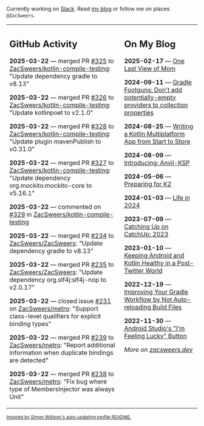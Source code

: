 Currently working on [Slack](https://slack.com/). Read [my blog](https://zacsweers.dev/) or follow me on places `@ZacSweers`.

<table><tr><td valign="top" width="60%">

## GitHub Activity
<!-- githubActivity starts -->
**2025-03-22** — merged PR [#325](https://github.com/ZacSweers/kotlin-compile-testing/pull/325) to [ZacSweers/kotlin-compile-testing](https://github.com/ZacSweers/kotlin-compile-testing): "Update dependency gradle to v8.13"

**2025-03-22** — merged PR [#326](https://github.com/ZacSweers/kotlin-compile-testing/pull/326) to [ZacSweers/kotlin-compile-testing](https://github.com/ZacSweers/kotlin-compile-testing): "Update kotlinpoet to v2.1.0"

**2025-03-22** — merged PR [#328](https://github.com/ZacSweers/kotlin-compile-testing/pull/328) to [ZacSweers/kotlin-compile-testing](https://github.com/ZacSweers/kotlin-compile-testing): "Update plugin mavenPublish to v0.31.0"

**2025-03-22** — merged PR [#327](https://github.com/ZacSweers/kotlin-compile-testing/pull/327) to [ZacSweers/kotlin-compile-testing](https://github.com/ZacSweers/kotlin-compile-testing): "Update dependency org.mockito:mockito-core to v5.16.1"

**2025-03-22** — commented on [#329](https://github.com/ZacSweers/kotlin-compile-testing/issues/329#issuecomment-2745898091) in [ZacSweers/kotlin-compile-testing](https://github.com/ZacSweers/kotlin-compile-testing)

**2025-03-22** — merged PR [#234](https://github.com/ZacSweers/ZacSweers/pull/234) to [ZacSweers/ZacSweers](https://github.com/ZacSweers/ZacSweers): "Update dependency gradle to v8.13"

**2025-03-22** — merged PR [#235](https://github.com/ZacSweers/ZacSweers/pull/235) to [ZacSweers/ZacSweers](https://github.com/ZacSweers/ZacSweers): "Update dependency org.slf4j:slf4j-nop to v2.0.17"

**2025-03-22** — closed issue [#231](https://github.com/ZacSweers/metro/issues/231) on [ZacSweers/metro](https://github.com/ZacSweers/metro): "Support class-level qualifiers for explicit binding types"

**2025-03-22** — merged PR [#239](https://github.com/ZacSweers/metro/pull/239) to [ZacSweers/metro](https://github.com/ZacSweers/metro): "Report additional information when duplicate bindings are detected"

**2025-03-22** — merged PR [#238](https://github.com/ZacSweers/metro/pull/238) to [ZacSweers/metro](https://github.com/ZacSweers/metro): "Fix bug where type of MembersInjector was always Unit"
<!-- githubActivity ends -->
</td><td valign="top" width="40%">

## On My Blog
<!-- blog starts -->
**2025-02-17** — [One Last View of Mom](https://www.zacsweers.dev/one-last-view-of-mom/)

**2024-09-11** — [Gradle Footguns: Don't add potentially-empty providers to collection properties](https://www.zacsweers.dev/gradle-footgun-adding-empty-providers-to-collection-properties/)

**2024-08-25** — [Writing a Kotlin Multiplatform App from Start to Store](https://www.zacsweers.dev/writing-a-kotlin-multiplatform-app-from-start-to-store/)

**2024-08-09** — [Introducing: Anvil-KSP](https://www.zacsweers.dev/introducing-anvil-ksp/)

**2024-05-06** — [Preparing for K2](https://www.zacsweers.dev/preparing-for-k2/)

**2024-01-03** — [Life in 2024](https://www.zacsweers.dev/life-in-2024/)

**2023-07-09** — [Catching Up on CatchUp: 2023](https://www.zacsweers.dev/catching-up-on-catchup-2023/)

**2023-01-10** — [Keeping Android and Kotlin Healthy in a Post-Twitter World](https://www.zacsweers.dev/keeping-android-healthy/)

**2022-12-19** — [Improving Your Gradle Workflow by Not Auto-reloading Build Files](https://www.zacsweers.dev/improving-your-workflow-by-not-auto-reloading-build-files/)

**2022-11-30** — [Android Studio's "I'm Feeling Lucky" Button](https://www.zacsweers.dev/android-studios-im-feeling-lucky-button/)
<!-- blog ends -->
_More on [zacsweers.dev](https://zacsweers.dev/)_
</td></tr></table>

<sub><a href="https://simonwillison.net/2020/Jul/10/self-updating-profile-readme/">Inspired by Simon Willison's auto-updating profile README.</a></sub>
